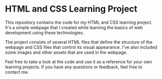 <h1>HTML and CSS Learning Project</h1>
This repository contains the code for my HTML and CSS learning project. It's a simple webpage that I created while learning the basics of web development using these technologies.

The project consists of several HTML files that define the structure of the webpage and CSS files that control its visual appearance. I've also included some images and other assets that are used in the webpage.

Feel free to take a look at the code and use it as a reference for your own learning projects. If you have any questions or feedback, feel free to contact me.
